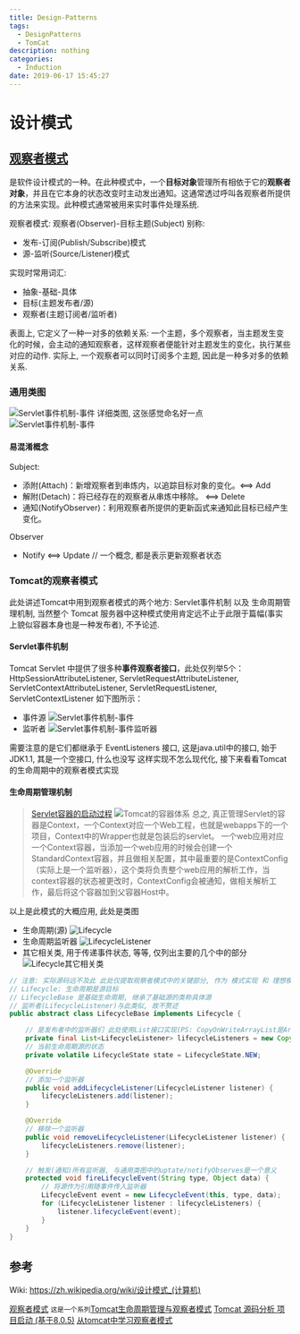 ```yaml
---
title: Design-Patterns
tags:
  - DesignPatterns
  - TomCat
description: nothing
categories:
  - Induction
date: 2019-06-17 15:45:27
---
```



# 设计模式

## [观察者模式](https://zh.wikipedia.org/wiki/观察者模式)
是软件设计模式的一种。在此种模式中，一个**目标对象**管理所有相依于它的**观察者对象**，并且在它本身的状态改变时主动发出通知。这通常透过呼叫各观察者所提供的方法来实现。此种模式通常被用来实时事件处理系统.

观察者模式: 观察者(Observer)-目标主题(Subject)
别称: 
  - 发布-订阅(Publish/Subscribe)模式
  - 源-监听(Source/Listener)模式

实现时常用词汇:
  - 抽象-基础-具体
  - 目标(主题发布者/源)
  - 观察者(主题订阅者/监听者)

表面上, 它定义了一种一对多的依赖关系: 一个主题，多个观察者，当主题发生变化的时候，会主动的通知观察者，这样观察者便能针对主题发生的变化，执行某些对应的动作.
实际上, 一个观察者可以同时订阅多个主题, 因此是一种多对多的依赖关系.

### 通用类图
![Servlet事件机制-事件](/assets/img/sharding/design-pattern/Observer-pattern-class-diagram.png)
详细类图, 这张感觉命名好一点
![Servlet事件机制-事件](/assets/img/sharding/design-pattern/Observer-pattern-class-diagram-info.png)

#### 易混淆概念
Subject:
- 添附(Attach)：新增观察者到串炼内，以追踪目标对象的变化。<==> Add
- 解附(Detach)：将已经存在的观察者从串炼中移除。         <==> Delete
- 通知(NotifyObserver)：利用观察者所提供的更新函式来通知此目标已经产生变化。

Observer
- Notify <==> Update // 一个概念, 都是表示更新观察者状态


### Tomcat的观察者模式
此处讲述Tomcat中用到观察者模式的两个地方: Servlet事件机制 以及 生命周期管理机制, 当然整个 Tomcat 服务器中这种模式使用肯定远不止于此限于篇幅(事实上貌似容器本身也是一种发布者), 不予论述.

#### Servlet事件机制
Tomcat Servlet 中提供了很多种**事件观察者接口**，此处仅列举5个：
HttpSessionAttributeListener, ServletRequestAttributeListener, ServletContextAttributeListener, ServletRequestListener, ServletContextListener
如下图所示：
- 事件源
 ![Servlet事件机制-事件](/assets/img/sharding/tomcat/EventPublisher.png)
- 监听者
 ![Servlet事件机制-事件监听器](/assets/img/sharding/tomcat/EventListeners.png)

需要注意的是它们都继承于 EventListeners 接口, 这是java.util中的接口, 始于JDK1.1, 其是一个空接口, 什么也没写
这样实现不怎么现代化, 接下来看看Tomcat的生命周期中的观察者模式实现

#### 生命周期管理机制

> [Servlet容器的启动过程](https://www.jianshu.com/p/4e4eac05815f)
 ![Tomcat的容器体系](/assets/img/sharding/tomcat/Tomcat的容器体系.png)
 总之, 真正管理Servlet的容器是Context，一个Context对应一个Web工程，也就是webapps下的一个项目，Context中的Wrapper也就是包装后的servlet。
 一个web应用对应一个Context容器，当添加一个web应用的时候会创建一个StandardContext容器，并且做相关配置，其中最重要的是ContextConfig（实际上是一个监听器），这个类将负责整个web应用的解析工作，当 context容器的状态被更改时，ContextConfig会被通知，做相关解析工作，最后将这个容器加到父容器Host中。

以上是此模式的大概应用, 此处是类图
- 生命周期(源)
 ![Lifecycle](/assets/img/sharding/tomcat/Lifecycle.png)
- 生命周期监听器
 ![LifecycleListener](/assets/img/sharding/tomcat/LifecycleListener.png)
- 其它相关类, 用于传递事件状态, 等等, 仅列出主要的几个中的部分
 ![Lifecycle其它相关类](/assets/img/sharding/tomcat/Lifecycle其它相关类.png)



```java
// 注意: 实际源码远不及此 此处仅提取观察者模式中的关键部分, 作为 模式实现 和 理想模式 之间的对比
// Lifecycle: 生命周期是源目标
// LifecycleBase 是基础生命周期, 继承了基础源的类称具体源
// 监听者(LifecycleListener)与此类似, 故不赘述
public abstract class LifecycleBase implements Lifecycle {

    // 是发布者中的监听器们 此处使用List接口实现(PS: CopyOnWriteArrayList是ArrayList的线程安全变体)
    private final List<LifecycleListener> lifecycleListeners = new CopyOnWriteArrayList<>();
    // 当前生命周期源的状态
    private volatile LifecycleState state = LifecycleState.NEW;

    @Override
    // 添加一个监听器
    public void addLifecycleListener(LifecycleListener listener) {
        lifecycleListeners.add(listener);
    }

    @Override
    // 移除一个监听器
    public void removeLifecycleListener(LifecycleListener listener) {
        lifecycleListeners.remove(listener);
    }

    // 触发(通知)所有监听器, 与通用类图中的uptate/notifyObserves是一个意义
    protected void fireLifecycleEvent(String type, Object data) {
        // 将源作为引用随事件传入监听器
        LifecycleEvent event = new LifecycleEvent(this, type, data);
        for (LifecycleListener listener : lifecycleListeners) {
            listener.lifecycleEvent(event);
        }
    }
}
```

## 参考
Wiki: https://zh.wikipedia.org/wiki/设计模式_(计算机)

[观察者模式](https://www.cnblogs.com/luohanguo/p/7825656.html)
`这是一个系列`[Tomcat生命周期管理与观察者模式](https://www.jianshu.com/p/0092ee6e57ca)
[Tomcat 源码分析 项目启动 (基于8.0.5)](https://www.jianshu.com/p/f987141887bb)
[ 从tomcat中学习观察者模式 ](https://my.oschina.net/u/227422/blog/66213)

